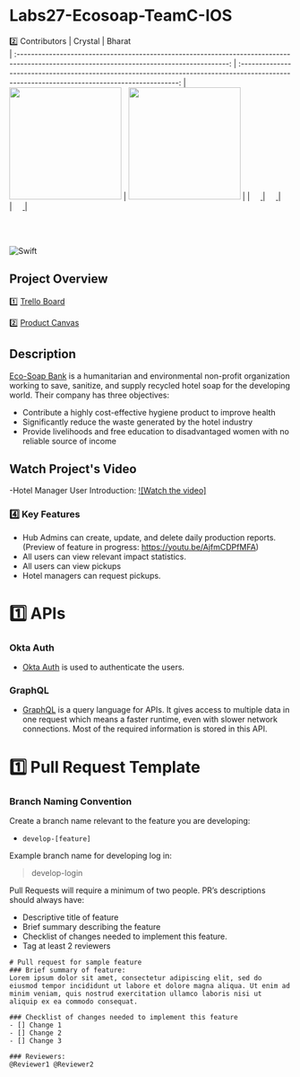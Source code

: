 # Labs27-Ecosoap-TeamC-IOS

2️⃣ Contributors
|                                                      Crystal                                                       |                                                       Bharat                                                                                          
 | :-----------------------------------------------------------------------------------------------------------------------------------------: | :-------------------------------------------------------------------------------------------------------------------------------------------: 
 | [<img src="https://avatars0.githubusercontent.com/u/54729577?s=400&u=a058895a366ef38e4c30c625f5bc0ca5503ad01e&v=4" width = "200" />](https://github.com/CrystalKnightCodes) | [<img src="https://avatars2.githubusercontent.com/u/57078122?s=400&u=00c03d223d2c7c8400bef2dea378606ec83085d7&v=4" width = "200" />](https://github.com/Bharatk2)           |
|                     [<img src="https://github.com/favicon.ico" width="15"> ](https://github.com/CrystalKnightCodes)                      |                   [<img src="https://github.com/favicon.ico" width="15"> ](https://github.com/Bharatk2)                   |      
 | [ <img src="https://static.licdn.com/sc/h/al2o9zrvru7aqj8e1x2rzsrca" width="15"> ](https://www.linkedin.com/in/crystal-knight-codes/) | [ <img src="https://static.licdn.com/sc/h/al2o9zrvru7aqj8e1x2rzsrca" width="15"> ](https://www.linkedin.com/in/bharat-kumar-0356541a4/) 

 <br>
 <br>

 ![Swift](https://img.shields.io/badge/Swift-Version%205.3-orange)
 
 ## Project Overview
 1️⃣ [Trello Board](https://trello.com/b/Q1gqZnCA/labs-27-ecosoap-team-c)
 
 2️⃣ [Product Canvas](https://whimsical.com/FHBUkJtoCuWF71Xia3jVZV)

<h2>Description</h2>



[Eco-Soap Bank](https://ecosoapbank.org) is a humanitarian and environmental non-profit organization working to save, sanitize, and supply recycled hotel soap for the developing world. Their company has three objectives:
   * Contribute a highly cost-effective hygiene product to improve health
   * Significantly reduce the waste generated by the hotel industry
   * Provide livelihoods and free education to disadvantaged women with no reliable source of income
   
## Watch Project's Video
 -Hotel Manager User Introduction:
[![Watch the video]](https://www.youtube.com/watch?v=R__ljuEbTYk)

### 4️⃣ Key Features
- Hub Admins can create, update, and delete daily production reports. (Preview of feature in progress: https://youtu.be/AjfmCDPfMFA)
- All users can view relevant impact statistics.
- All users can view pickups
- Hotel managers can request pickups.

# 1️⃣ APIs
### Okta Auth
- [Okta Auth](https://www.okta.com) is used to authenticate the users.

### GraphQL 
- [GraphQL](https://graphql.org) is a query language for APIs. It gives access to multiple data in one request which means a faster runtime, even with slower network connections. Most of the required information is stored in this API.

# 1️⃣ Pull Request Template

### Branch Naming Convention
Create a branch name relevant to the feature you are developing:  
- `develop-[feature]`  

Example branch name for developing log in:
> develop-login  

Pull Requests will require a minimum of two people.
PR’s descriptions should always have:

- Descriptive title of feature
- Brief summary describing the feature
- Checklist of changes needed to implement this feature.
- Tag at least 2 reviewers

```
# Pull request for sample feature
### Brief summary of feature:
Lorem ipsum dolor sit amet, consectetur adipiscing elit, sed do eiusmod tempor incididunt ut labore et dolore magna aliqua. Ut enim ad minim veniam, quis nostrud exercitation ullamco laboris nisi ut aliquip ex ea commodo consequat.

### Checklist of changes needed to implement this feature
- [] Change 1
- [] Change 2
- [] Change 3

### Reviewers: 
@Reviewer1 @Reviewer2
```

